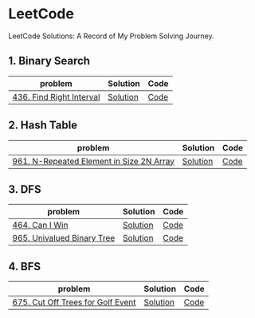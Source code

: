 # LeetCode

LeetCode Solutions: A Record of My Problem Solving Journey.

## 1. Binary Search

| problem | Solution | Code |
| --- | --- | --- |
|[436. Find Right Interval](https://leetcode.cn/problems/find-right-interval/)|[Solution](https://leetcode.cn/problems/find-right-interval/solution/er-fen-cha-zhao-by-harmonly-lwfq/)|[Code](https://github.com/harmonly/leetcode-study/tree/main/src/S436.cpp)|

## 2. Hash Table

| problem | Solution | Code |
| --- | --- | --- |
|[961. N-Repeated Element in Size 2N Array](https://leetcode.cn/problems/n-repeated-element-in-size-2n-array/)|[Solution](https://leetcode.cn/problems/n-repeated-element-in-size-2n-array/solution/by-harmonly-irp2/)|[Code](https://github.com/harmonly/leetcode-study/tree/main/src/S961.cpp)|


## 3. DFS

| problem | Solution | Code |
| --- | --- | --- |
|[464. Can I Win](https://leetcode.cn/problems/can-i-win/)|[Solution](https://leetcode.cn/problems/can-i-win/solution/bo-yi-lun-by-harmonly-idcy/)|[Code](https://github.com/harmonly/leetcode-study/tree/main/src/S464.cpp)|
|[965. Univalued Binary Tree](https://leetcode.cn/problems/univalued-binary-tree/)|[Solution](https://leetcode.cn/problems/univalued-binary-tree/solution/jian-dan-by-harmonly-ii5i/)|[Code](https://github.com/harmonly/leetcode-study/tree/main/src/S965.cpp)|


## 4. BFS

| problem | Solution | Code |
| --- | --- | --- |
|[675. Cut Off Trees for Golf Event](https://leetcode.cn/problems/cut-off-trees-for-golf-event/)|[Solution](https://leetcode.cn/problems/cut-off-trees-for-golf-event/solution/bfs-by-harmonly-xrfi/)|[Code](https://github.com/harmonly/leetcode-study/tree/main/src/S675.cpp)|